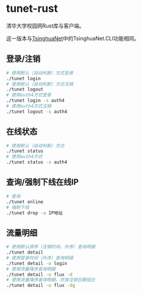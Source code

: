 # tunet-rust
清华大学校园网Rust库与客户端。

这一版本与[TsinghuaNet](https://github.com/Berrysoft/TsinghuaNet)中的TsinghuaNet.CLI功能相同。
## 登录/注销
``` bash
# 使用默认（自动判断）方式登录
./tunet login
# 使用默认（自动判断）方式注销
./tunet logout
# 使用auth4方式登录
./tunet login -s auth4
# 使用auth4方式注销
./tunet logout -s auth4
```
## 在线状态
``` bash
# 使用默认（自动判断）方式
./tunet status
# 使用auth4方式
./tunet status -s auth4
```
## 查询/强制下线在线IP
``` bash
# 查询
./tunet online
# 强制下线
./tunet drop -a IP地址
```
## 流量明细
``` bash
# 使用默认排序（注销时间，升序）查询明细
./tunet detail
# 使用登录时间（升序）查询明细
./tunet detail -o login
# 使用流量降序查询明细
./tunet detail -o flux -d
# 使用流量降序查询明细，并按注销日期组合
./tunet detail -o flux -dg
```
